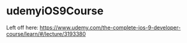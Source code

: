 # udemyiOS9Course

Left off here:
https://www.udemy.com/the-complete-ios-9-developer-course/learn/#/lecture/3193380


